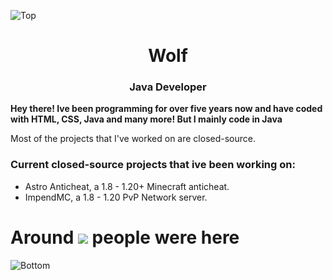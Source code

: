 ![Top](https://user-images.githubusercontent.com/87252860/209607530-9551ae4d-8b49-47a7-bbbc-3bd9dea62771.png)
<h1 align="center">Wolf</h1>
<h3 align="center">Java Developer</h3>

**Hey there! Ive been programming for over five years now and have coded with HTML, CSS, Java and many more! But I mainly code in Java**

Most of the projects that I've worked on are closed-source.
<h3> Current closed-source projects that ive been working on:</h4>

- Astro Anticheat, a 1.8 - 1.20+ Minecraft anticheat.
- ImpendMC, a 1.8 - 1.20 PvP Network server.


<h1>Around <a href="#"><img src="https://profile-counter.glitch.me/iwolfzz/count.svg"></a> people were here</h1>

![Bottom](https://user-images.githubusercontent.com/87252860/209607538-7b7e9655-34aa-4658-95fd-d53cd1dd70c1.png)

